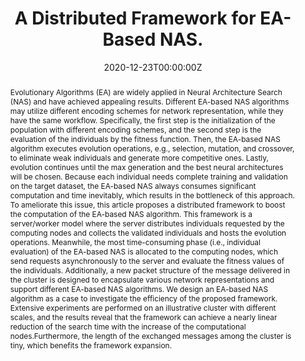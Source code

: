---
title: "A Distributed Framework for EA-Based NAS."
authors:
- Qing Ye
- Yanan Sun
- Jixin Zhang
- Jiancheng Lv
date: "2020-12-23T00:00:00Z"
doi: "10.1109/TPDS.2020.3046774"

# Schedule page publish date (NOT publication's date).
publishDate: "2017-01-01T00:00:00Z"

# Publication type.
# Legend: 0 = Uncategorized; 1 = Conference paper; 2 = Journal article;
# 3 = Preprint / Working Paper; 4 = Report; 5 = Book; 6 = Book section;
# 7 = Thesis; 8 = Patent
publication_types: ["2"]

# Publication name and optional abbreviated publication name.
publication: " IEEE Transactions on Parallel and Distributed Systems "
publication_short: ""

abstract: "Evolutionary Algorithms (EA) are widely applied in Neural Architecture Search (NAS) and have achieved appealing results. Different EA-based NAS algorithms may utilize different encoding schemes for network representation, while they have the same workflow. Specifically, the first step is the initialization of the population with different encoding schemes, and the second step is the evaluation of the individuals by the fitness function. Then, the EA-based NAS algorithm executes evolution operations, e.g., selection, mutation, and crossover, to eliminate weak individuals and generate more competitive ones. Lastly, evolution continues until the max generation and the best neural architectures will be chosen. Because each individual needs complete training and validation on the target dataset, the EA-based NAS always consumes significant computation and time inevitably, which results in the bottleneck of this approach. To ameliorate this issue, this article proposes a distributed framework to boost the computation of the EA-based NAS algorithm. This framework is a server/worker model where the server distributes individuals requested by the computing nodes and collects the validated individuals and hosts the evolution operations. Meanwhile, the most time-consuming phase (i.e., individual evaluation) of the EA-based NAS is allocated to the computing nodes, which send requests asynchronously to the server and evaluate the fitness values of the individuals. Additionally, a new packet structure of the message delivered in the cluster is designed to encapsulate various network representations and support different EA-based NAS algorithms. We design an EA-based NAS algorithm as a case to investigate the efficiency of the proposed framework. Extensive experiments are performed on an illustrative cluster with different scales, and the results reveal that the framework can achieve a nearly linear reduction of the search time with the increase of the computational nodes.Furthermore, the length of the exchanged messages among the cluster is tiny, which benefits the framework expansion.
"

# Summary. An optional shortened abstract.
summary:

tags:

featured: false

links:
url_pdf: 'https://ieeexplore.ieee.org/document/9305984'
#url_code: '#'
#url_dataset: '#'


# Featured image
# To use, add an image named `featured.jpg/png` to your page's folder. 
image:
  caption: 'Image credit: [**Unsplash**](https://unsplash.com/photos/s9CC2SKySJM)'
  focal_point: ""
  preview_only: false

# Associated Projects (optional).
#   Associate this publication with one or more of your projects.
#   Simply enter your project's folder or file name without extension.
#   E.g. `internal-project` references `content/project/internal-project/index.md`.
#   Otherwise, set `projects: []`.
projects:
- internal-project

# Slides (optional).
#   Associate this publication with Markdown slides.
#   Simply enter your slide deck's filename without extension.
#   E.g. `slides: "example"` references `content/slides/example/index.md`.
#   Otherwise, set `slides: ""`.
slides: example
---
